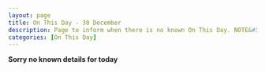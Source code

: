 ```yaml
---
layout: page
title: On This Day - 30 December
description: Page to inform when there is no known On This Day. NOTE&#58; There may still be comments.
categories: [On This Day]
---
```


**Sorry no known details for today**

